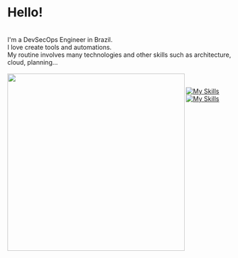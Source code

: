 # Hello!
<br>
I'm a DevSecOps Engineer in Brazil.
<br>
I love create tools and automations.
<br>
My routine involves many technologies and other skills such as architecture, cloud, planning...
<br>
<br>



<td><img width="399px" align="left" src="https://github-readme-stats.vercel.app/api/top-langs/?username=rnvdev&hide=html&layout=compact&theme=dark" /></td>

<br>

[![My Skills](https://skillicons.dev/icons?i=bash,python,golang,aws,terraform,ansible,postgres)](https://skillicons.dev)
<br>
[![My Skills](https://skillicons.dev/icons?i=githubactions,docker,kubernetes,git,md,linux,mongo)](https://skillicons.dev)
